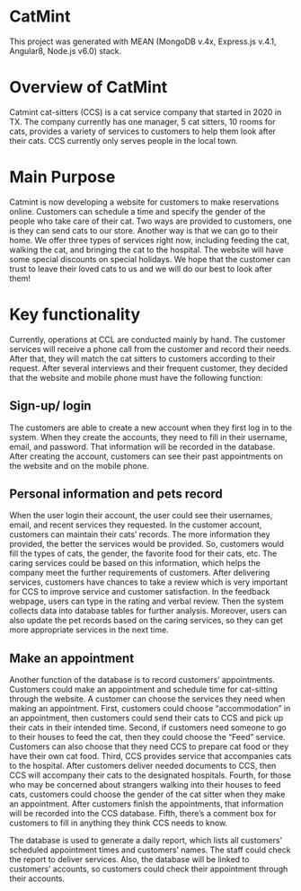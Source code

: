 <h1> CatMint </h1>
This project was generated with MEAN (MongoDB v.4x, Express.js v.4.1, Angular8, Node.js v6.0) stack.

<h1> Overview of CatMint </h1>
Catmint cat-sitters (CCS) is a cat service company that started in 2020 in TX. The company currently has one manager, 5 cat sitters, 10 rooms for cats, provides a variety of services to customers to help them look after their cats. CCS currently only serves people in the local town. 

<h1>Main Purpose</h1>
Catmint is now developing a website for customers to make reservations online. Customers can schedule a time and specify the gender of the people who take care of their cat. Two ways are provided to customers, one is they can send cats to our store. Another way is that we can go to their home. We offer three types of services right now, including feeding the cat, walking the cat, and bringing the cat to the hospital. The website will have some special discounts on special holidays. We hope that the customer can trust to leave their loved cats to us and we will do our best to look after them!

<h1>Key functionality</h1>
Currently, operations at CCL are conducted mainly by hand. The customer services will receive a phone call from the customer and record their needs. After that, they will match the cat sitters to customers according to their request. After several interviews and their frequent customer, they decided that the website and mobile phone must have the following function:

<h2>Sign-up/ login</h2>
The customers are able to create a new account when they first log in to the system. When they create the accounts, they need to fill in their username, email, and password. That information will be recorded in the database. After creating the account, customers can see their past appointments on the website and on the mobile phone.

<h2>Personal information and pets record</h2>
When the user login their account, the user could see their usernames, email, and recent services they requested. In the customer account, customers can maintain their cats’ records. The more information they provided, the better the services would be provided. So, customers would fill the types of cats, the gender, the favorite food for their cats, etc. The caring services could be based on this information, which helps the company meet the further requirements of customers. After delivering services, customers have chances to take a review which is very important for CCS to improve service and customer satisfaction. In the feedback webpage, users can type in the rating and verbal review. Then the system collects data into database tables for further analysis. Moreover, users can also update the pet records based on the caring services, so they can get more appropriate services in the next time.

<h2>Make an appointment</h2>
Another function of the database is to record customers’ appointments. Customers could make an appointment and schedule time for cat-sitting through the website. A customer can choose the services they need when making an appointment.
First, customers could choose “accommodation” in an appointment, then customers could send their cats to CCS and pick up their cats in their intended time. Second, if customers need someone to go to their houses to feed the cat, then they could choose the “Feed” service. Customers can also choose that they need CCS to prepare cat food or they have their own cat food. Third, CCS provides service that accompanies cats to the hospital. After customers deliver needed documents to CCS, then CCS will accompany their cats to the designated hospitals. Fourth, for those who may be concerned about strangers walking into their houses to feed cats, customers could choose the gender of the cat sitter when they make an appointment. After customers finish the appointments, that information will be recorded into the CCS database. Fifth, there’s a comment box for customers to fill in anything they think CCS needs to know.
 
The database is used to generate a daily report, which lists all customers’ scheduled appointment times and customers’ names. The staff could check the report to deliver services. Also, the database will be linked to customers’ accounts, so customers could check their appointment through their accounts.



  
